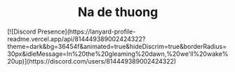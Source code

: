 <h1 align="center">Na de thuong</h1>
[![Discord Presence](https://lanyard-profile-readme.vercel.app/api/814449389002424322?theme=dark&bg=36454f&animated=true&hideDiscrim=true&borderRadius=30px&idleMessage=In%20the%20gleaming%20dawn,%20we'll%20wake%20up)](https://discord.com/users/814449389002424322)
